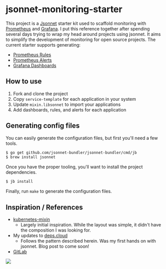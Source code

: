 # jsonnet-monitoring-starter

This project is a [Jsonnet] starter kit used to scaffold monitoring with [Prometheus] and [Grafana].
I put this reference together after spending several days trying to wrap my head around projects using jsonnet.
It aims to simplify the development of monitoring for open source projects.
The current starter supports generating:

* [Prometheus Rules]
* [Prometheus Alerts]
* [Grafana Dashboards]

[Jsonnet]: http://jsonnet.org/
[Prometheus]: https://prometheus.io/
[Grafana]: https://grafana.com/

[Prometheus Rules]: https://prometheus.io/docs/prometheus/latest/configuration/recording_rules/
[Prometheus Alerts]: https://prometheus.io/docs/prometheus/latest/configuration/alerting_rules/
[Grafana Dashboards]: https://prometheus.io/docs/visualization/grafana/

## How to use

1. Fork and clone the project
2. Copy `service-template` for each application in your system
3. Update `mixin.libsonnet` to import your applications
4. Add dashboards, rules, and alerts for each application

## Generating config files

You can easily generate the configuration files, but first you'll need a few tools.

```bash
$ go get github.com/jsonnet-bundler/jsonnet-bundler/cmd/jb
$ brew install jsonnet
```

Once you have the proper tooling, you'll want to install the project dependencies.

```bash
$ jb install
```

Finally, run `make` to generate the configuration files.

## Inspiration / References

* [kubernetes-mixin](https://github.com/kubernetes-monitoring/kubernetes-mixin/)
  * Largely initial inspiration.
    While the layout was simple, it didn't have the composition I was looking for.
* My updates to [deps.cloud](https://github.com/depscloud/deploy/pull/39/files)
  * Follows the pattern described herein.
    Was my first hands on with jsonnet.
    Blog post to come soon!
* [GitLab](https://gitlab.com/gitlab-com/runbooks)

![](https://www.google-analytics.com/collect?v=1&tid=UA-172921913-1&cid=555&t=pageview&ec=repo&ea=open&dp=%2Fjsonnet-monitoring-starter&dt=%2Fjsonnet-monitoring-starter)
